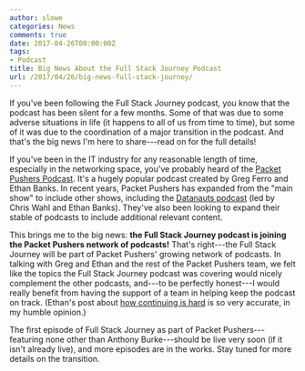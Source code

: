 ```yaml
---
author: slowe
categories: News
comments: true
date: 2017-04-26T00:00:00Z
tags:
- Podcast
title: Big News About the Full Stack Journey Podcast
url: /2017/04/26/big-news-full-stack-journey/
---
```


If you've been following the Full Stack Journey podcast, you know that the podcast has been silent for a few months. Some of that was due to some adverse situations in life (it happens to all of us from time to time), but some of it was due to the coordination of a major transition in the podcast. And that's the big news I'm here to share---read on for the full details!<!--more-->

If you've been in the IT industry for any reasonable length of time, especially in the networking space, you've probably heard of the [Packet Pushers Podcast][link-1]. It's a hugely popular podcast created by Greg Ferro and Ethan Banks. In recent years, Packet Pushers has expanded from the "main show" to include other shows, including the [Datanauts podcast][link-2] (led by Chris Wahl and Ethan Banks). They've also been looking to expand their stable of podcasts to include additional relevant content.

This brings me to the big news: **the Full Stack Journey podcast is joining the Packet Pushers network of podcasts!** That's right---the Full Stack Journey will be part of Packet Pushers' growing network of podcasts. In talking with Greg and Ethan and the rest of the Packet Pushers team, we felt like the topics the Full Stack Journey podcast was covering would nicely complement the other podcasts, and---to be perfectly honest---I would really benefit from having the support of a team in helping keep the podcast on track. (Ethan's post about [how continuing is hard][link-3] is so very accurate, in my humble opinion.)

The first episode of Full Stack Journey as part of Packet Pushers---featuring none other than Anthony Burke---should be live very soon (if it isn't already live), and more episodes are in the works. Stay tuned for more details on the transition.



[link-1]: https://packetpushers.net/
[link-2]: http://packetpushers.net/series/datanauts-podcast/
[link-3]: http://ethancbanks.com/2017/01/27/starting-a-podcast-is-easy-continuing-is-hard/
